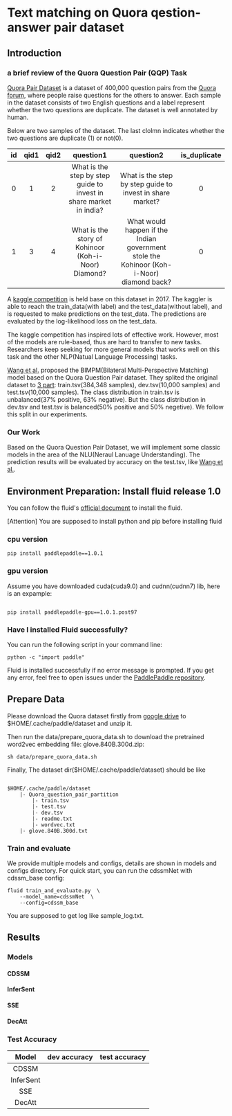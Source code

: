 # Text matching on Quora qestion-answer pair dataset

## Introduction

### a brief review of the Quora Question Pair (QQP) Task

[Quora Pair Dataset](https://data.quora.com/First-Quora-Dataset-Release-Question-Pairs) is a dataset of 400,000 question pairs from the [Quora forum](https://www.quora.com/), where people raise questions for the others to answer. Each sample in the dataset consists of two English questions and a label represent whether the two questions are duplicate. The dataset is well annotated by human. 

Below are two samples of the dataset. The last clolmn indicates whether the two questions are duplicate (1) or not(0).

|id | qid1 | qid2| question1| question2| is_duplicate
|:---:|:---:|:---:|:---:|:---:|:---:|
|0 |1 |2 |What is the step by step guide to invest in share market in india? |What is the step by step guide to invest in share market? |0|
|1 |3 |4 |What is the story of Kohinoor (Koh-i-Noor) Diamond? | What would happen if the Indian government stole the Kohinoor (Koh-i-Noor) diamond back? |0|

 A [kaggle competition](https://www.kaggle.com/c/quora-question-pairs#description) is held base on this dataset in 2017. The kaggler is able to reach the train_data(with label) and the test_data(without label), and is requested to make predictions on the test_data. The predictions are evaluated by the log-likelihood loss on the test_data.

The kaggle competition has inspired lots of effective work. However, most of the models are rule-based, thus are hard to transfer to new tasks. Researchers keep seeking for more general models that works well on this task and the other NLP(Natual Language Processing) tasks.

[Wang et al.](https://arxiv.org/abs/1702.03814) proposed the BIMPM(Bilateral Multi-Perspective Matching) model based on the Quora Question Pair dataset. They splited the original dataset to [3 part](https://drive.google.com/file/d/0B0PlTAo--BnaQWlsZl9FZ3l1c28/view?usp=sharing): train.tsv(384,348 samples), dev.tsv(10,000 samples) and test.tsv(10,000 samples). The class distribution in train.tsv is unbalanced(37% positive, 63% negative). But the class distribution in dev.tsv and test.tsv is balanced(50% positive and 50% negetive). We follow this split in our experiments. 

### Our Work

Based on the Quora Question Pair Dataset, we will implement some classic models in the area of the NLU(Neraul Lanuage Understanding). The prediction results will be evaluated by accuracy on the test.tsv, like [Wang et al.](https://arxiv.org/abs/1702.03814).

## Environment Preparation: Install fluid release 1.0

You can follow the fluid's [official document](http://www.paddlepaddle.org/documentation/docs/en/1.0/build_and_install/pip_install_en.html) to install the fluid. 

[Attention] You are supposed to install python and pip before installing fluid

### cpu version

```
pip install paddlepaddle==1.0.1
```

### gpu version

Assume you have downloaded cuda(cuda9.0) and cudnn(cudnn7) lib, here is an expample:

```shell

pip install paddlepaddle-gpu==1.0.1.post97

```

### Have I installed Fluid successfully?

You can run the following script in your command line:

```shell
python -c "import paddle"
```

Fluid is installed successfully if no error message is prompted. If you get any error, feel free to open issues under the [PaddlePaddle repository](https://github.com/PaddlePaddle/Paddle/issues). 

## Prepare Data

Please download the Quora dataset firstly from [google drive](https://drive.google.com/file/d/0B0PlTAo--BnaQWlsZl9FZ3l1c28/view?usp=sharing)
 to $HOME/.cache/paddle/dataset and unzip it.

Then run the data/prepare_quora_data.sh to download the pretrained word2vec embedding file: glove.840B.300d.zip:

```shell
sh data/prepare_quora_data.sh   
```

Finally, The dataset dir($HOME/.cache/paddle/dataset) should be like

```shell

$HOME/.cache/paddle/dataset
    |- Quora_question_pair_partition
        |- train.tsv
        |- test.tsv
        |- dev.tsv
        |- readme.txt
        |- wordvec.txt
    |- glove.840B.300d.txt
```

### Train and evaluate

We provide multiple models and configs, details are shown in models and configs directory. For quick start, you can run the cdssmNet with cdssm_base config:

```shell
fluid train_and_evaluate.py  \
    --model_name=cdssmNet  \
    --config=cdssm_base
```

You are supposed to get log like sample_log.txt.

## Results

### Models

#### CDSSM

#### InferSent

#### SSE

#### DecAtt

### Test Accuracy

|Model|dev accuracy| test accuracy
|:----:|:----:|:----:|
|CDSSM|||
|InferSent|||
|SSE|||
|DecAtt|||
